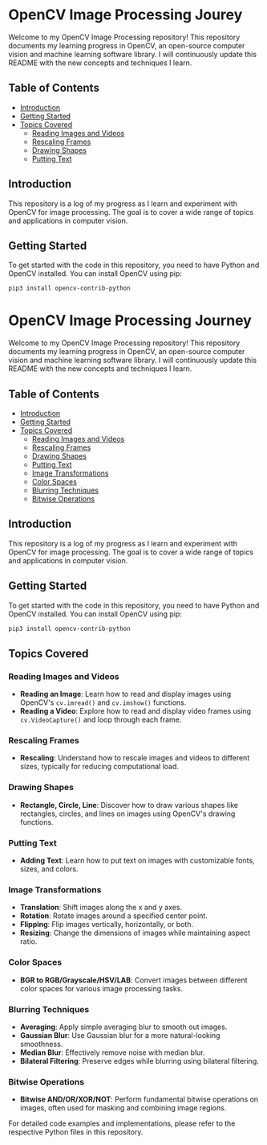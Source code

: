 # OpenCV Image Processing Jourey

Welcome to my OpenCV Image Processing repository! This repository documents my learning progress in OpenCV, an open-source computer vision and machine learning software library. I will continuously update this README with the new concepts and techniques I learn.

## Table of Contents

- [Introduction](#introduction)
- [Getting Started](#getting-started)
- [Topics Covered](#topics-covered)
  - [Reading Images and Videos](#reading-images-and-videos)
  - [Rescaling Frames](#rescaling-frames)
  - [Drawing Shapes](#drawing-shapes)
  - [Putting Text](#putting-text)



## Introduction

This repository is a log of my progress as I learn and experiment with OpenCV for image processing. The goal is to cover a wide range of topics and applications in computer vision.

## Getting Started

To get started with the code in this repository, you need to have Python and OpenCV installed. You can install OpenCV using pip:

```sh
pip3 install opencv-contrib-python

```

# OpenCV Image Processing Journey

Welcome to my OpenCV Image Processing repository! This repository documents my learning progress in OpenCV, an open-source computer vision and machine learning software library. I will continuously update this README with the new concepts and techniques I learn.

## Table of Contents

- [Introduction](#introduction)
- [Getting Started](#getting-started)
- [Topics Covered](#topics-covered)
  - [Reading Images and Videos](#reading-images-and-videos)
  - [Rescaling Frames](#rescaling-frames)
  - [Drawing Shapes](#drawing-shapes)
  - [Putting Text](#putting-text)
  - [Image Transformations](#image-transformations)
  - [Color Spaces](#color-spaces)
  - [Blurring Techniques](#blurring-techniques)
  - [Bitwise Operations](#bitwise-operations)

## Introduction

This repository is a log of my progress as I learn and experiment with OpenCV for image processing. The goal is to cover a wide range of topics and applications in computer vision.

## Getting Started

To get started with the code in this repository, you need to have Python and OpenCV installed. You can install OpenCV using pip:

```sh
pip3 install opencv-contrib-python
```

## Topics Covered

### Reading Images and Videos

- **Reading an Image**: Learn how to read and display images using OpenCV's `cv.imread()` and `cv.imshow()` functions.
- **Reading a Video**: Explore how to read and display video frames using `cv.VideoCapture()` and loop through each frame.

### Rescaling Frames

- **Rescaling**: Understand how to rescale images and videos to different sizes, typically for reducing computational load.

### Drawing Shapes

- **Rectangle, Circle, Line**: Discover how to draw various shapes like rectangles, circles, and lines on images using OpenCV's drawing functions.

### Putting Text

- **Adding Text**: Learn how to put text on images with customizable fonts, sizes, and colors.

### Image Transformations

- **Translation**: Shift images along the x and y axes.
- **Rotation**: Rotate images around a specified center point.
- **Flipping**: Flip images vertically, horizontally, or both.
- **Resizing**: Change the dimensions of images while maintaining aspect ratio.

### Color Spaces

- **BGR to RGB/Grayscale/HSV/LAB**: Convert images between different color spaces for various image processing tasks.

### Blurring Techniques

- **Averaging**: Apply simple averaging blur to smooth out images.
- **Gaussian Blur**: Use Gaussian blur for a more natural-looking smoothness.
- **Median Blur**: Effectively remove noise with median blur.
- **Bilateral Filtering**: Preserve edges while blurring using bilateral filtering.

### Bitwise Operations

- **Bitwise AND/OR/XOR/NOT**: Perform fundamental bitwise operations on images, often used for masking and combining image regions.

For detailed code examples and implementations, please refer to the respective Python files in this repository.